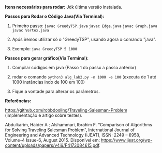 **Itens necessários para rodar:**
Jdk última versão instalada.


**Passos para Rodar o Código Java(Via Terminal):**

1. Primeiro passo:
  `javac GreedyTSP.java`
  `javac Edge.java`
  `javac Graph.java`
  `javac Vertex.java`
        
2. Após iremos utilizar só o "GreedyTSP", usando agora o comando "java".

3. Exemplo: `java GreedyTSP 5 1000`

**Passos para gerar gráfico(Via Terminal):**

1. Compilar códigos em java (Passo 1 do passo a passo anterior)

2. rodar o comando `python3 alg_lab2.py -n 1000 -e 100` (executa de 1 até 1000 instâncias indo de 100 em 100)

3. Fique a vontade para alterar os parâmetros.




**Referências:**

https://github.com/robbdooling/Traveling-Salesman-Problem (implementação e artigo sobre testes).


Abdulkarim, Haider A.; Alshammari, Ibrahim F. “Comparison of Algorithms for Solving Traveling Salesman Problem”, International Journal of Engineering and Advanced Technology (IJEAT), ISSN: 2249 – 8958, Volume-4 Issue-6, August 2015.
Disponível em: https://www.ijeat.org/wp-content/uploads/papers/v4i6/F4173084615.pdf.

